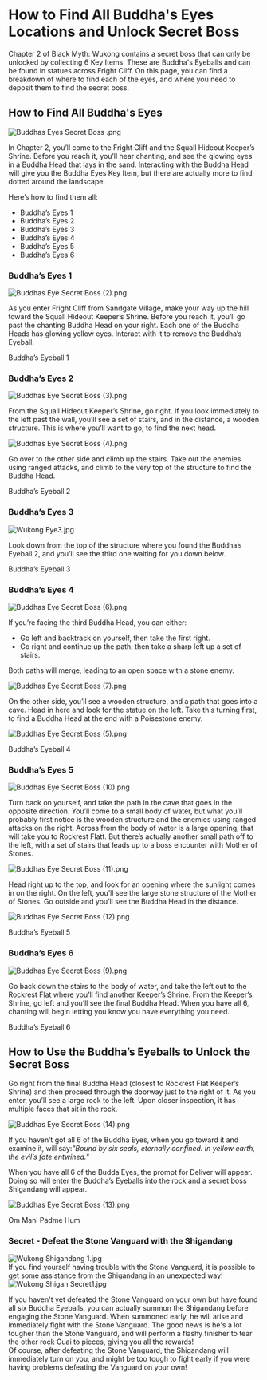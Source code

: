 # How to Find All Buddha's Eyes Locations and Unlock Secret Boss

Chapter 2 of Black Myth: Wukong contains a secret boss that can only be unlocked by collecting 6 Key Items. These are Buddha's Eyeballs and can be found in statues across Fright Cliff. On this page, you can find a breakdown of where to find each of the eyes, and where you need to deposit them to find the secret boss. 

## How to Find All Buddha's Eyes

![Buddhas Eyes Secret Boss .png](https://oyster.ignimgs.com/mediawiki/apis.ign.com/black-myth-wukong/d/d1/Buddhas_Eyes_Secret_Boss_.png)

In Chapter 2, you’ll come to the Fright Cliff and the Squall Hideout Keeper’s Shrine. Before you reach it, you’ll hear chanting, and see the glowing eyes in a Buddha Head that lays in the sand. Interacting with the Buddha Head will give you the Buddha Eyes Key Item, but there are actually more to find dotted around the landscape. 

Here’s how to find them all: 

  * Buddha’s Eyes 1
  * Buddha’s Eyes 2
  * Buddha’s Eyes 3
  * Buddha’s Eyes 4
  * Buddha’s Eyes 5
  * Buddha’s Eyes 6

### Buddha’s Eyes 1

![Buddhas Eye Secret Boss \(2\).png](https://oyster.ignimgs.com/mediawiki/apis.ign.com/black-myth-wukong/7/79/Buddhas_Eye_Secret_Boss_%282%29.png)

As you enter Fright Cliff from Sandgate Village, make your way up the hill toward the Squall Hideout Keeper’s Shrine. Before you reach it, you’ll go past the chanting Buddha Head on your right. Each one of the Buddha Heads has glowing yellow eyes. Interact with it to remove the Buddha’s Eyeball. 

Buddha’s Eyeball 1

### Buddha’s Eyes 2

![Buddhas Eye Secret Boss \(3\).png](https://oyster.ignimgs.com/mediawiki/apis.ign.com/black-myth-wukong/3/3a/Buddhas_Eye_Secret_Boss_%283%29.png)

From the Squall Hideout Keeper’s Shrine, go right. If you look immediately to the left past the wall, you’ll see a set of stairs, and in the distance, a wooden structure. This is where you’ll want to go, to find the next head. 

![Buddhas Eye Secret Boss \(4\).png](https://oyster.ignimgs.com/mediawiki/apis.ign.com/black-myth-wukong/4/4b/Buddhas_Eye_Secret_Boss_%284%29.png)

Go over to the other side and climb up the stairs. Take out the enemies using ranged attacks, and climb to the very top of the structure to find the Buddha Head. 

Buddha’s Eyeball 2

### Buddha’s Eyes 3

![Wukong Eye3.jpg](https://oyster.ignimgs.com/mediawiki/apis.ign.com/black-myth-wukong/a/a5/Wukong_Eye3.jpg)

Look down from the top of the structure where you found the Buddha’s Eyeball 2, and you’ll see the third one waiting for you down below.

Buddha’s Eyeball 3

### Buddha’s Eyes 4

![Buddhas Eye Secret Boss \(6\).png](https://oyster.ignimgs.com/mediawiki/apis.ign.com/black-myth-wukong/2/2f/Buddhas_Eye_Secret_Boss_%286%29.png)

If you’re facing the third Buddha Head, you can either: 

  * Go left and backtrack on yourself, then take the first right.
  * Go right and continue up the path, then take a sharp left up a set of stairs.

Both paths will merge, leading to an open space with a stone enemy. 

![Buddhas Eye Secret Boss \(7\).png](https://oyster.ignimgs.com/mediawiki/apis.ign.com/black-myth-wukong/7/7b/Buddhas_Eye_Secret_Boss_%287%29.png)

On the other side, you’ll see a wooden structure, and a path that goes into a cave. Head in here and look for the statue on the left. Take this turning first, to find a Buddha Head at the end with a Poisestone enemy. 

![Buddhas Eye Secret Boss \(5\).png](https://oyster.ignimgs.com/mediawiki/apis.ign.com/black-myth-wukong/7/70/Buddhas_Eye_Secret_Boss_%285%29.png)

Buddha’s Eyeball 4

### Buddha’s Eyes 5

![Buddhas Eye Secret Boss \(10\).png](https://oyster.ignimgs.com/mediawiki/apis.ign.com/black-myth-wukong/5/54/Buddhas_Eye_Secret_Boss_%2810%29.png)

Turn back on yourself, and take the path in the cave that goes in the opposite direction. You’ll come to a small body of water, but what you’ll probably first notice is the wooden structure and the enemies using ranged attacks on the right. Across from the body of water is a large opening, that will take you to Rockrest Flatt. But there’s actually another small path off to the left, with a set of stairs that leads up to a boss encounter with Mother of Stones. 

![Buddhas Eye Secret Boss \(11\).png](https://oyster.ignimgs.com/mediawiki/apis.ign.com/black-myth-wukong/1/1d/Buddhas_Eye_Secret_Boss_%2811%29.png)

Head right up to the top, and look for an opening where the sunlight comes in on the right. On the left, you’ll see the large stone structure of the Mother of Stones. Go outside and you’ll see the Buddha Head in the distance. 

![Buddhas Eye Secret Boss \(12\).png](https://oyster.ignimgs.com/mediawiki/apis.ign.com/black-myth-wukong/1/11/Buddhas_Eye_Secret_Boss_%2812%29.png)

Buddha’s Eyeball 5

### Buddha’s Eyes 6

![Buddhas Eye Secret Boss \(9\).png](https://oyster.ignimgs.com/mediawiki/apis.ign.com/black-myth-wukong/1/1d/Buddhas_Eye_Secret_Boss_%289%29.png)

Go back down the stairs to the body of water, and take the left out to the Rockrest Flat where you’ll find another Keeper’s Shrine. From the Keeper’s Shrine, go left and you’ll see the final Buddha Head. When you have all 6, chanting will begin letting you know you have everything you need. 

Buddha’s Eyeball 6

## How to Use the Buddha’s Eyeballs to Unlock the Secret Boss

Go right from the final Buddha Head (closest to Rockrest Flat Keeper’s Shrine) and then proceed through the doorway just to the right of it. As you enter, you’ll see a large rock to the left. Upon closer inspection, it has multiple faces that sit in the rock. 

![Buddhas Eye Secret Boss \(14\).png](https://oyster.ignimgs.com/mediawiki/apis.ign.com/black-myth-wukong/7/72/Buddhas_Eye_Secret_Boss_%2814%29.png)

If you haven’t got all 6 of the Buddha Eyes, when you go toward it and examine it, will say:_"Bound by six seals, eternally confined. In yellow earth, the evil’s fate entwined."_

When you have all 6 of the Budda Eyes, the prompt for Deliver will appear. Doing so will enter the Buddha’s Eyeballs into the rock and a secret boss Shigandang will appear. 

![Buddhas Eye Secret Boss \(13\).png](https://oyster.ignimgs.com/mediawiki/apis.ign.com/black-myth-wukong/d/d7/Buddhas_Eye_Secret_Boss_%2813%29.png)

Om Mani Padme Hum

### Secret - Defeat the Stone Vanguard with the Shigandang

![Wukong Shigandang 1.jpg](https://oyster.ignimgs.com/mediawiki/apis.ign.com/black-myth-wukong/e/eb/Wukong_Shigandang_1.jpg)  
If you find yourself having trouble with the Stone Vanguard, it is possible to get some assistance from the Shigandang in an unexpected way!  
![Wukong Shigan Secret1.jpg](https://oyster.ignimgs.com/mediawiki/apis.ign.com/black-myth-wukong/4/49/Wukong_Shigan_Secret1.jpg)

If you haven't yet defeated the Stone Vanguard on your own but have found all six Buddha Eyeballs, you can actually summon the Shigandang before engaging the Stone Vanguard. When summoned early, he will arise and immediately fight with the Stone Vanguard. The good news is he's a lot tougher than the Stone Vanguard, and will perform a flashy finisher to tear the other rock Guai to pieces, giving you all the rewards!  
Of course, after defeating the Stone Vanguard, the Shigandang will immediately turn on you, and might be too tough to fight early if you were having problems defeating the Vanguard on your own! 
